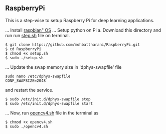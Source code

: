 ## RaspberryPi
This is a step-wise to setup Raspberry Pi for deep learning applications.

... Install [raspbian" OS](https://www.raspberrypi.org/downloads/raspbian/)
... Setup python on Pi
a. Download this directory and run run [step.sh]() file on terminal.
```
$ git clone https://github.com/mohbattharani/RaspberryPi.git
$ cd RaspberryPi
$ chmod +x setup.sh
$ sudo ./setup.sh 
```
... Update the swap memory size in 'dphys-swapfile' file 
```
sudo nano /etc/dphys-swapfile
CONF_SWAPSIZE=2048
```
and restart the service.
```
$ sudo /etc/init.d/dphys-swapfile stop
$ sudo /etc/init.d/dphys-swapfile start
```
... Now, run [opencv4.sh]() file in the terminal as 
```
$ chmod +x opencv4.sh
$ sudo ./opencv4.sh 
```
